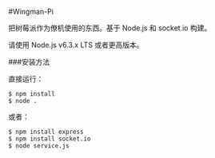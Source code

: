 #Wingman-Pi

把树莓派作为僚机使用的东西。基于 Node.js 和 socket.io 构建。

请使用 Node.js v6.3.x LTS 或者更高版本。 

###安装方法

直接运行：
```
$ npm install
$ node .
```
或者：
```
$ npm install express
$ npm install socket.io
$ node service.js
```

